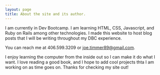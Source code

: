 ```yaml
---
layout: page
title: About the site and its author.
---
```


<div class="message">
  I am currently in Dev Bootcamp. I am learning HTML, CSS, Javascript, and Ruby on Rails among other technologies. I made this website to host blog posts that I will be writing throughout my DBC experience. 
</div>

You can reach me at 406.599.3209 or joe.timmer89@gmail.com.

<div class="message">
  I enjoy learning the computer from the inside out so I can make it do what I want. I love reading a good book, and I hope to add cool projects thta I am working on as time goes on. Thanks for checking my site out! 
</div>
